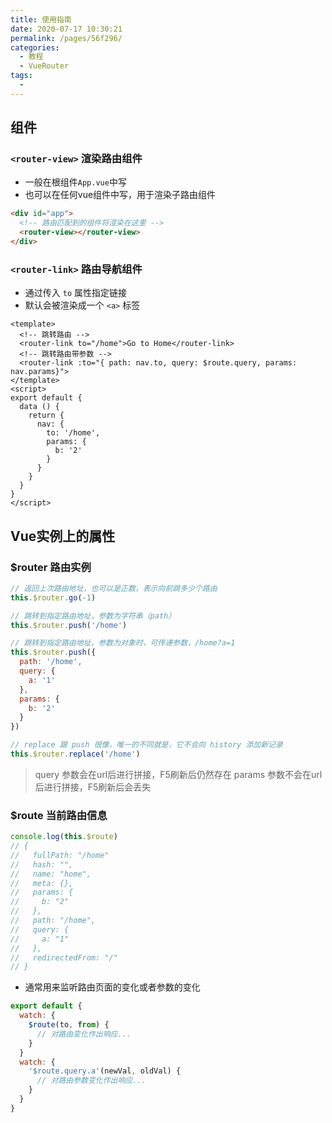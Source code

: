 ```yaml
---
title: 使用指南
date: 2020-07-17 10:30:21
permalink: /pages/56f296/
categories: 
  - 教程
  - VueRouter
tags: 
  - 
---
```


## 组件

### `<router-view>` 渲染路由组件

- 一般在根组件`App.vue`中写
- 也可以在任何vue组件中写，用于渲染子路由组件

```html
<div id="app">
  <!-- 路由匹配到的组件将渲染在这里 -->
  <router-view></router-view>
</div>
```





### `<router-link>` 路由导航组件

- 通过传入 `to` 属性指定链接
- 默认会被渲染成一个 `<a>` 标签

```vue
<template>
  <!-- 跳转路由 -->
  <router-link to="/home">Go to Home</router-link>
  <!-- 跳转路由带参数 -->
  <router-link :to="{ path: nav.to, query: $route.query, params: nav.params}">
</template>
<script>
export default {
  data () {
    return {
      nav: {
        to: '/home',
        params: {
          b: '2'
        }
      }
    }
  }
}
</script>
```

## Vue实例上的属性

### $router 路由实例

```js
// 返回上次路由地址，也可以是正数，表示向前跳多少个路由
this.$router.go(-1)

// 跳转到指定路由地址，参数为字符串（path）
this.$router.push('/home')

// 跳转到指定路由地址，参数为对象时，可传递参数，/home?a=1
this.$router.push({
  path: '/home',
  query: {
    a: '1'
  },
  params: {
    b: '2'
  }
})

// replace 跟 push 很像，唯一的不同就是，它不会向 history 添加新记录
this.$router.replace('/home')
```

> query 参数会在url后进行拼接，F5刷新后仍然存在
> params 参数不会在url后进行拼接，F5刷新后会丢失

### $route 当前路由信息

```js
console.log(this.$route)
// {
//   fullPath: "/home"
//   hash: "",
//   name: "home",
//   meta: {},
//   params: {
//     b: "2"
//   },
//   path: "/home",
//   query: {
//     a: "1"
//   },
//   redirectedFrom: "/"
// }
```


- 通常用来监听路由页面的变化或者参数的变化

```js
export default {
  watch: {
    $route(to, from) {
      // 对路由变化作出响应...
    }
  }
  watch: {
    '$route.query.a'(newVal, oldVal) {
      // 对路由参数变化作出响应...
    }
  }
}
```